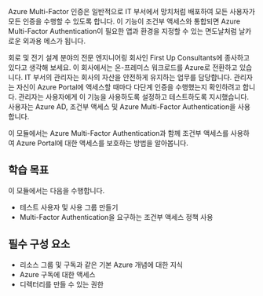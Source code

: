 Azure Multi-Factor 인증은 일반적으로 IT 부서에서 망치처럼 배포하여 모든 사용자가 모든 인증을 수행할 수 있도록 합니다. 이 기능이 조건부 액세스와 통합되면 Azure Multi-Factor Authentication이 필요한 앱과 환경을 지정할 수 있는 면도날처럼 날카로운 외과용 메스가 됩니다.

회로 및 전기 설계 분야의 전문 엔지니어링 회사인 First Up Consultants에 종사하고 있다고 생각해 보세요. 이 회사에서는 온-프레미스 워크로드를 Azure로 전환하고 있습니다. IT 부서의 관리자는 회사의 자산을 안전하게 유지하는 업무를 담당합니다. 관리자는 자신이 Azure Portal에 액세스할 때마다 다단계 인증을 수행했는지 확인하려고 합니다. 관리자는 사용자에게 이 기능을 사용하도록 설정하고 테스트하도록 지시했습니다. 사용자는 Azure AD, 조건부 액세스 및 Azure Multi-Factor Authentication을 사용합니다.

이 모듈에서는 Azure Multi-Factor Authentication과 함께 조건부 액세스를 사용하여 Azure Portal에 대한 액세스를 보호하는 방법을 알아봅니다.

## <a name="learning-objectives"></a>학습 목표

이 모듈에서는 다음을 수행합니다.
- 테스트 사용자 및 사용 그룹 만들기
- Multi-Factor Authentication을 요구하는 조건부 액세스 정책 사용

## <a name="prerequisites"></a>필수 구성 요소

- 리소스 그룹 및 구독과 같은 기본 Azure 개념에 대한 지식
- Azure 구독에 대한 액세스
- 디렉터리를 만들 수 있는 권한
